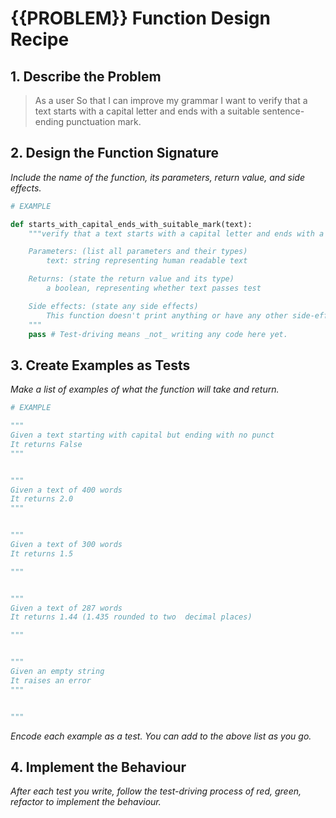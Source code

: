 # {{PROBLEM}} Function Design Recipe

## 1. Describe the Problem

> As a user
> So that I can improve my grammar
> I want to verify that a text starts with a capital letter and ends with a suitable sentence-ending punctuation mark.

## 2. Design the Function Signature

_Include the name of the function, its parameters, return value, and side effects._

```python
# EXAMPLE

def starts_with_capital_ends_with_suitable_mark(text):
    """verify that a text starts with a capital letter and ends with a suitable sentence-ending punctuation mark.

    Parameters: (list all parameters and their types)
        text: string representing human readable text

    Returns: (state the return value and its type)
        a boolean, representing whether text passes test

    Side effects: (state any side effects)
        This function doesn't print anything or have any other side-effects
    """
    pass # Test-driving means _not_ writing any code here yet.
```

## 3. Create Examples as Tests

_Make a list of examples of what the function will take and return._

```python
# EXAMPLE

"""
Given a text starting with capital but ending with no punct
It returns False
"""


"""
Given a text of 400 words
It returns 2.0
"""


"""
Given a text of 300 words
It returns 1.5

"""


"""
Given a text of 287 words
It returns 1.44 (1.435 rounded to two  decimal places)

"""


"""
Given an empty string
It raises an error 
"""


"""

```

_Encode each example as a test. You can add to the above list as you go._

## 4. Implement the Behaviour

_After each test you write, follow the test-driving process of red, green, refactor to implement the behaviour._


